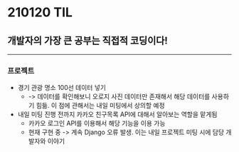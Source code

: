 # 210120 TIL
## 개발자의 가장 큰 공부는 직접적 코딩이다!
---------------------------------
### 프로젝트
  * 경기 관광 명소 100선 데이터 넣기
      * -> 데이터를 확인해보니 오로지 사진 데이터만 존재해서 해당 데이터를 사용하기 힘듦. 이 점에 관해서는 내일 미팅에서 상의할 예정
  * 내일 미팅 진행 전까지 카카오 친구목록 API에 대해서 알아보는 역할을 맡게됨
      * 카카오 로그인 API를 이용해서 해당 기능을 이용 가능
      * 현재 구현 중 -> 계속 Django 오류 발생. 이는 내일 프로젝트 미팅 시에 담당 개발자와 이야기
